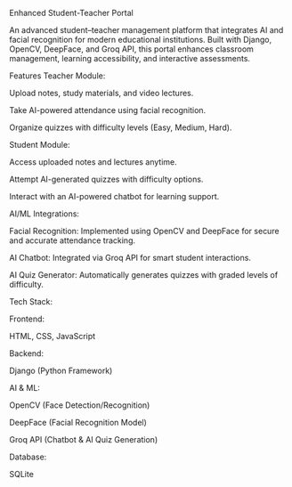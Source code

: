 Enhanced Student-Teacher Portal

An advanced student–teacher management platform that integrates AI and facial recognition for modern educational institutions.
Built with Django, OpenCV, DeepFace, and Groq API, this portal enhances classroom management, learning accessibility, and interactive assessments.

 Features
 Teacher Module:

Upload notes, study materials, and video lectures.

Take AI-powered attendance using facial recognition.

Organize quizzes with difficulty levels (Easy, Medium, Hard).

 Student Module:

Access uploaded notes and lectures anytime.

Attempt AI-generated quizzes with difficulty options.

Interact with an AI-powered chatbot for learning support.

 AI/ML Integrations:

Facial Recognition: Implemented using OpenCV and DeepFace for secure and accurate attendance tracking.

AI Chatbot: Integrated via Groq API for smart student interactions.

AI Quiz Generator: Automatically generates quizzes with graded levels of difficulty.

Tech Stack:

Frontend:

HTML, CSS, JavaScript

Backend:

Django (Python Framework)

AI & ML:

OpenCV (Face Detection/Recognition)

DeepFace (Facial Recognition Model)

Groq API (Chatbot & AI Quiz Generation)

Database:

SQLite
